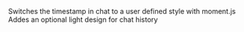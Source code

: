 Switches the timestamp in chat to a user defined style with moment.js
Addes an optional light design for chat history
